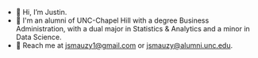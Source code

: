 - :wave: Hi, I’m Justin.
- :school: I'm an alumni of UNC-Chapel Hill with a degree Business Administration, with a dual major in Statistics & Analytics and a minor in Data Science.
- :email: Reach me at jsmauzy1@gmail.com or jsmauzy@alumni.unc.edu.
